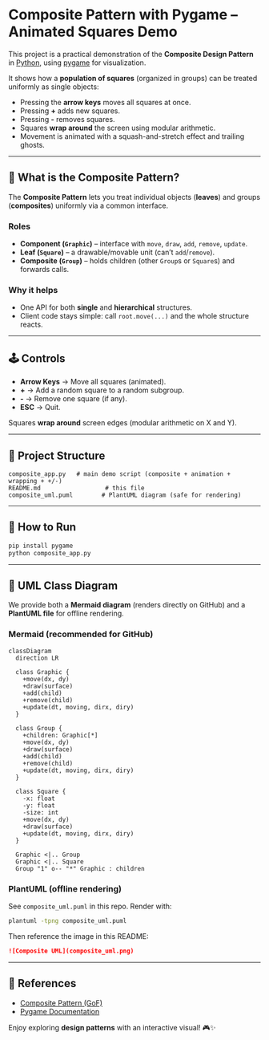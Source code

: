 # Composite Pattern with Pygame – Animated Squares Demo

This project is a practical demonstration of the **Composite Design Pattern** in [Python](https://www.python.org/), using [pygame](https://www.pygame.org) for visualization.

It shows how a **population of squares** (organized in groups) can be treated uniformly as single objects:  
- Pressing the **arrow keys** moves all squares at once.  
- Pressing **+** adds new squares.  
- Pressing **-** removes squares.  
- Squares **wrap around** the screen using modular arithmetic.  
- Movement is animated with a squash-and-stretch effect and trailing ghosts.

---

## 🎯 What is the Composite Pattern?

The **Composite Pattern** lets you treat individual objects (**leaves**) and groups (**composites**) uniformly via a common interface.

### Roles
- **Component (`Graphic`)** – interface with `move`, `draw`, `add`, `remove`, `update`.
- **Leaf (`Square`)** – a drawable/movable unit (can’t `add`/`remove`).
- **Composite (`Group`)** – holds children (other `Group`s or `Square`s) and forwards calls.

### Why it helps
- One API for both **single** and **hierarchical** structures.
- Client code stays simple: call `root.move(...)` and the whole structure reacts.

---

## 🕹 Controls

- **Arrow Keys** → Move all squares (animated).  
- **+** → Add a random square to a random subgroup.  
- **-** → Remove one square (if any).  
- **ESC** → Quit.

Squares **wrap around** screen edges (modular arithmetic on X and Y).

---

## 📂 Project Structure

```
composite_app.py   # main demo script (composite + animation + wrapping + +/-)
README.md                  # this file
composite_uml.puml        # PlantUML diagram (safe for rendering)
```

---

## 🚀 How to Run

```bash
pip install pygame
python composite_app.py
```

---

## 🧭 UML Class Diagram

We provide both a **Mermaid diagram** (renders directly on GitHub) and a **PlantUML file** for offline rendering.

### Mermaid (recommended for GitHub)
```mermaid
classDiagram
  direction LR

  class Graphic {
    +move(dx, dy)
    +draw(surface)
    +add(child)
    +remove(child)
    +update(dt, moving, dirx, diry)
  }

  class Group {
    +children: Graphic[*]
    +move(dx, dy)
    +draw(surface)
    +add(child)
    +remove(child)
    +update(dt, moving, dirx, diry)
  }

  class Square {
    -x: float
    -y: float
    -size: int
    +move(dx, dy)
    +draw(surface)
    +update(dt, moving, dirx, diry)
  }

  Graphic <|.. Group
  Graphic <|.. Square
  Group "1" o-- "*" Graphic : children
```

### PlantUML (offline rendering)
See `composite_uml.puml` in this repo. Render with:
```bash
plantuml -tpng composite_uml.puml
```

Then reference the image in this README:
```markdown
![Composite UML](composite_uml.png)
```

---

## 📖 References

- [Composite Pattern (GoF)](https://refactoring.guru/es/design-patterns/composite)  
- [Pygame Documentation](https://www.pygame.org/docs/)

Enjoy exploring **design patterns** with an interactive visual! 🎮✨
